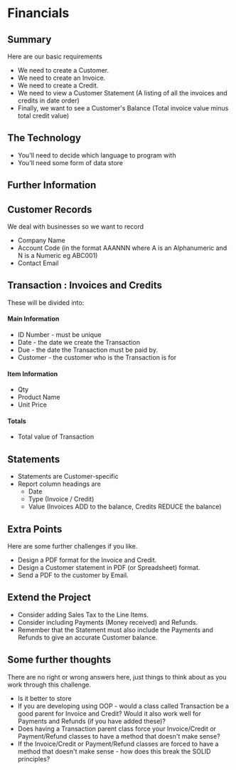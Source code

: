 # Financials
## Summary
Here are our basic requirements
* We need to create a Customer.
* We need to create an Invoice.
* We need to create a Credit.
* We need to view a Customer Statement (A listing of all the invoices and credits in date order) 
* Finally, we want to see a Customer's Balance (Total invoice value minus total credit value)

## The Technology
* You'll need to decide which language to program with
* You'll need some form of data store

## Further Information
## Customer Records
We deal with businesses so we want to record
* Company Name
* Account Code (in the format AAANNN where A is an Alphanumeric and N is a Numeric eg ABC001)
* Contact Email
## Transaction : Invoices and Credits
These will be divided into:
#### Main Information
* ID Number - must be unique
* Date - the date we create the Transaction
* Due - the date the Transaction must be paid by.
* Customer - the customer who is the Transaction is for
#### Item Information
* Qty
* Product Name
* Unit Price
#### Totals
* Total value of Transaction
## Statements
* Statements are Customer-specific
* Report column headings are
    * Date
    * Type (Invoice / Credit)
    * Value (Invoices ADD to the balance, Credits REDUCE the balance)

## Extra Points
Here are some further challenges if you like.
* Design a PDF format for the Invoice and Credit.
* Design a Customer statement in PDF (or Spreadsheet) format.
* Send a PDF to the customer by Email.

## Extend the Project
* Consider adding Sales Tax to the Line Items. 
* Consider including Payments (Money received) and Refunds.
* Remember that the Statement must also include the Payments and Refunds to give an accurate Customer balance.


## Some further thoughts
There are no right or wrong answers here, just things to think about as you work through this challenge.
* Is it better to store
* If you are developing using OOP - would a class called Transaction be a good parent for Invoice and Credit? Would it also work well for Payments and Refunds (if you have added these)?
* Does having a Transaction parent class force your Invoice/Credit or Payment/Refund classes to have a method that doesn't make sense?
* If the Invoice/Credit or Payment/Refund classes are forced to have a method that doesn't make sense - how does this break the SOLID principles?
